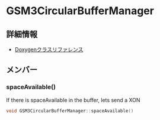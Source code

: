 # GSM3CircularBufferManager



## 詳細情報

- [Doxygenクラスリファレンス](https://lang-ship.com/reference/Arduino/1.8.9/class_g_s_m3_circular_buffer_manager.html)

## メンバー

### spaceAvailable()


If there is spaceAvailable in the buffer, lets send a XON 
```c
void GSM3CircularBufferManager::spaceAvailable()
```



